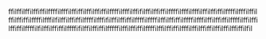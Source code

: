 ffilffilffilffiffilffffilfffilffiffilffilffiffilffffilfffilffifilffilffiffilffffilfffilfffilffilffiffilffffilfffilffilffilffiffilffffilfffilfilffilffiffilffffilfffifilffilffiffilffffilffffilffilffiffilffffilfffilffilffiffilffffilffilffilffiffilffffilfilffilffiffilffffifilffilffiffilfffffilffilffiffilffffilffilffiffilfffilffilffiffilffilffilffiffilfil